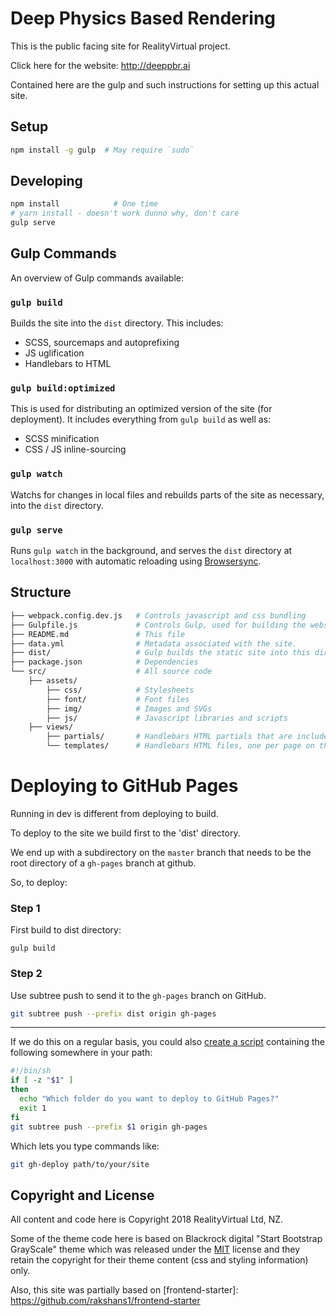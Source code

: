 # Deep Physics Based Rendering

This is the public facing site for RealityVirtual project.

Click here for the website:
http://deeppbr.ai


Contained here are the gulp and such instructions for setting up this actual site.  


## Setup

```bash
npm install -g gulp  # May require `sudo`
```

## Developing

```bash
npm install            # One time
# yarn install - doesn't work dunno why, don't care
gulp serve
```

## Gulp Commands

An overview of Gulp commands available:

### `gulp build`

Builds the site into the `dist` directory.  This includes:

- SCSS, sourcemaps and autoprefixing
- JS uglification
- Handlebars to HTML

### `gulp build:optimized`

This is used for distributing an optimized version of the site (for deployment).  It includes everything from `gulp build` as well as:
- SCSS minification
- CSS / JS inline-sourcing 

### `gulp watch`

Watchs for changes in local files and rebuilds parts of the site as necessary, into the `dist` directory.

### `gulp serve`

Runs `gulp watch` in the background, and serves the `dist` directory at `localhost:3000` with automatic reloading using [Browsersync][browsersync].

## Structure

```bash
├── webpack.config.dev.js   # Controls javascript and css bundling
├── Gulpfile.js             # Controls Gulp, used for building the website
├── README.md               # This file
├── data.yml                # Metadata associated with the site.
├── dist/                   # Gulp builds the static site into this directory
├── package.json            # Dependencies
└── src/                    # All source code
    ├── assets/ 
        ├── css/            # Stylesheets
        ├── font/           # Font files
        ├── img/            # Images and SVGs
        ├── js/             # Javascript libraries and scripts
    ├── views/     
        ├── partials/       # Handlebars HTML partials that are included / extended
        └── templates/      # Handlebars HTML files, one per page on the site.
```

[browsersync]: http://www.browsersync.io/
[gulp]: http://gulpjs.com/
[handlebars]: http://handlebarsjs.com/
[htmlmin]: https://github.com/kangax/html-minifier
[imagemin]: https://github.com/imagemin/imagemin
[npm-install]: https://nodejs.org/en/download/
[scss]: http://sass-lang.com/
[webpack]: https://webpack.js.org/


# Deploying to GitHub Pages

Running in dev is different from deploying to build.

To deploy to the site we build first to the 'dist' directory.

We end up with a subdirectory on the `master` branch that needs to be the root directory of a `gh-pages` branch at github. 

So, to deploy:

### Step 1

First build to dist directory:

```
gulp build
```

### Step 2

Use subtree push to send it to the `gh-pages` branch on GitHub.

```sh
git subtree push --prefix dist origin gh-pages
```

---

If we do this on a regular basis, you could also [create a script](https://github.com/cobyism/dotfiles/blob/master/bin/git-gh-deploy) containing the following somewhere in your path:

```sh
#!/bin/sh
if [ -z "$1" ]
then
  echo "Which folder do you want to deploy to GitHub Pages?"
  exit 1
fi
git subtree push --prefix $1 origin gh-pages
```

Which lets you type commands like:

```sh
git gh-deploy path/to/your/site
```

## Copyright and License

All content and code here is Copyright 2018 RealityVirtual Ltd, NZ. 

Some of the theme code here is based on Blackrock digital "Start Bootstrap GrayScale" theme which was released under the [MIT](https://github.com/BlackrockDigital/startbootstrap-grayscale/blob/gh-pages/LICENSE) license and they retain the copyright for their theme content (css and styling information) only.

Also, this site was partially based on [frontend-starter]: https://github.com/rakshans1/frontend-starter
